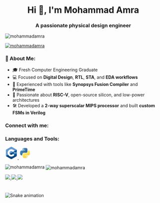 <h1 align="center">Hi 👋, I'm Mohammad Amra</h1>
<h3 align="center">A passionate physical design engineer</h3>

<p align="left"> <img src="https://komarev.com/ghpvc/?username=mohammadamra&label=Profile%20views&color=0e75b6&style=flat" alt="mohammadamra" /> </p>

<p align="left"> <a href="https://github.com/ryo-ma/github-profile-trophy"><img src="https://github-profile-trophy.vercel.app/?username=mohammadamra" alt="mohammadamra" /></a> </p>

### 🧠 About Me:

- 🎓 Fresh Computer Engineering Graduate  
- 💻 Focused on **Digital Design**, **RTL**, **STA**, and **EDA workflows**
- 🚀 Experienced with tools like **Synopsys Fusion Compiler** and **PrimeTime**
- 🔬 Passionate about **RISC-V**, open-source silicon, and low-power architectures  
- 🛠️ Developed a **2-way superscalar MIPS processor** and built **custom FSMs in Verilog**

###
<h3 align="left">Connect with me:</h3>
<p align="left">
</p>

<h3 align="left">Languages and Tools:</h3>
<p align="left"> <a href="https://www.w3schools.com/cpp/" target="_blank" rel="noreferrer"> <img src="https://raw.githubusercontent.com/devicons/devicon/master/icons/cplusplus/cplusplus-original.svg" alt="cplusplus" width="40" height="40"/> </a> <a href="https://www.python.org" target="_blank" rel="noreferrer"> <img src="https://raw.githubusercontent.com/devicons/devicon/master/icons/python/python-original.svg" alt="python" width="40" height="40"/> </a> </p>

<p><img align="left" src="https://github-readme-stats.vercel.app/api/top-langs?username=mohammadamra&show_icons=true&locale=en&layout=compact" alt="mohammadamra" /></p>

<p>&nbsp;<img align="center" src="https://github-readme-stats.vercel.app/api?username=mohammadamra&show_icons=true&locale=en" alt="mohammadamra" /></p>


<div align="left">
  <a href="https://www.linkedin.com/in/mohammadamra/" target="_blank">
    <img src="https://img.shields.io/static/v1?message=LinkedIn&logo=linkedin&label=&color=0077B5&logoColor=white&labelColor=&style=for-the-badge" height="35" />
  </a>
  <a href="mohammadamra00@gmail.com" target="_blank">
    <img src="https://img.shields.io/static/v1?message=Gmail&logo=gmail&label=&color=D14836&logoColor=white&labelColor=&style=for-the-badge" height="35" />
  </a>
  <a href="https://github.com/mohammadamra" target="_blank">
    <img src="https://img.shields.io/static/v1?message=GitHub&logo=github&label=&color=000000&logoColor=white&labelColor=&style=for-the-badge" height="35" />
  </a>
</div>

###

<br clear="both">

<img src="https://i.sstatic.net/tXpJR.gif" alt="Snake animation" />

###
